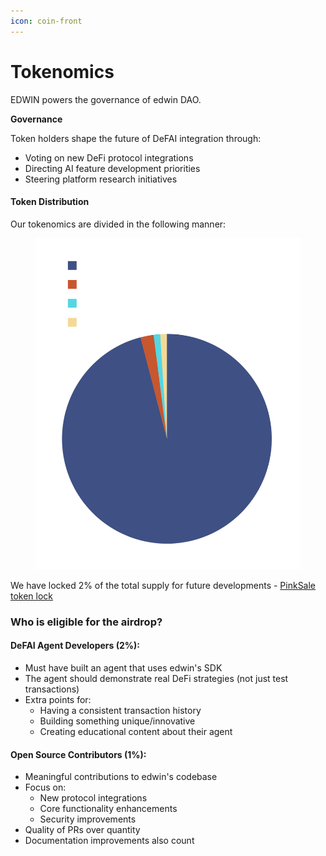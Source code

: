 ```yaml
---
icon: coin-front
---
```


# Tokenomics

EDWIN powers the governance of edwin DAO.

**Governance**

Token holders shape the future of DeFAI integration through:

* Voting on new DeFi protocol integrations
* Directing AI feature development priorities
* Steering platform research initiatives

#### Token Distribution

Our tokenomics are divided in the following manner:

<figure><img src="../.gitbook/assets/Untitled design-6.png" alt="" width="563"><figcaption></figcaption></figure>

We have locked 2% of the total supply for future developments - [PinkSale token lock](https://www.pinksale.finance/solana/pinklock/record/FFJ7ZEn6nerudgG5SiqjfmEdrbF47gxJSPFGD8bTXT3y)

### Who is eligible for the airdrop?

#### DeFAI Agent Developers (2%):

* Must have built an agent that uses edwin's SDK
* The agent should demonstrate real DeFi strategies (not just test transactions)
* Extra points for:
  * Having a consistent transaction history
  * Building something unique/innovative
  * Creating educational content about their agent

#### Open Source Contributors (1%):

* Meaningful contributions to edwin's codebase
* Focus on:
  * New protocol integrations
  * Core functionality enhancements
  * Security improvements
* Quality of PRs over quantity
* Documentation improvements also count
